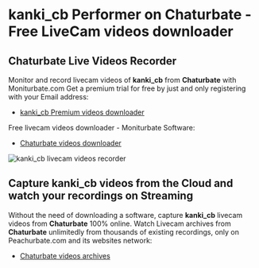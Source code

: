 # kanki_cb Performer on Chaturbate - Free LiveCam videos downloader

## Chaturbate Live Videos Recorder

Monitor and record livecam videos of **kanki_cb** from **Chaturbate** with Moniturbate.com
Get a premium trial for free by just and only registering with your Email address:
* [kanki_cb Premium videos downloader](https://moniturbate.com/request-demo-licence-key.html)

Free livecam videos downloader - Moniturbate Software:
* [Chaturbate videos downloader](https://moniturbate.com/moniturbate-download-software.html)

![kanki_cb livecam videos recorder](https://peachurnet.com/templates/moniturbate-software.png)


## Capture kanki_cb videos from the Cloud and watch your recordings on Streaming

Without the need of downloading a software, capture **kanki_cb** livecam videos from **Chaturbate** 100% online.
Watch Livecam archives from **Chaturbate** unlimitedly from thousands of existing recordings, only on Peachurbate.com and its websites network:
* [Chaturbate videos archives](https://peachurnet.com/)